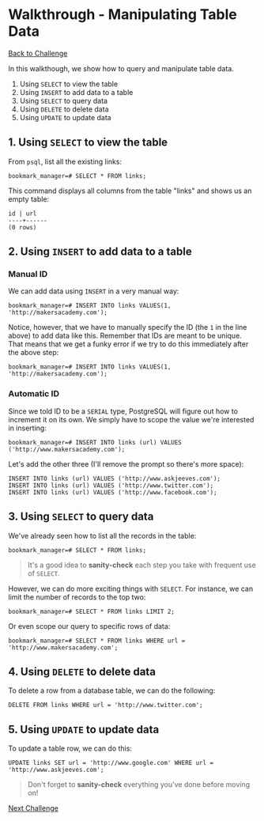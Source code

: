 # Walkthrough - Manipulating Table Data

[Back to Challenge](../05_manipulating_table_data.md)

In this walkthough, we show how to query and manipulate table data.

1. Using `SELECT` to view the table
2. Using `INSERT` to add data to a table
3. Using `SELECT` to query data
4. Using `DELETE` to delete data
5. Using `UPDATE` to update data

## 1. Using `SELECT` to view the table

From `psql`, list all the existing links:

```
bookmark_manager=# SELECT * FROM links;
```

This command displays all columns from the table "links" and shows us an empty table:

```
id | url
----+------
(0 rows)
```

## 2. Using `INSERT` to add data to a table

### Manual ID

We can add data using `INSERT` in a very manual way:

```
bookmark_manager=# INSERT INTO links VALUES(1, 'http://makersacademy.com');
```

Notice, however, that we have to manually specify the ID (the `1` in the line above) to add data like this. Remember that IDs are meant to be unique. That means that we get a funky error if we try to do this immediately after the above step:

```
bookmark_manager=# INSERT INTO links VALUES(1, 'http://makersacademy.com');
```

### Automatic ID

Since we told ID to be a `SERIAL` type, PostgreSQL will figure out how to increment it on its own. We simply have to scope the value we're interested in inserting:

```
bookmark_manager=# INSERT INTO links (url) VALUES ('http://www.makersacademy.com');
```

Let's add the other three (I'll remove the prompt so there's more space):

```
INSERT INTO links (url) VALUES ('http://www.askjeeves.com');
INSERT INTO links (url) VALUES ('http://www.twitter.com');
INSERT INTO links (url) VALUES ('http://www.facebook.com');
```

## 3. Using `SELECT` to query data

We've already seen how to list all the records in the table:

```
bookmark_manager=# SELECT * FROM links;
```

> It's a good idea to **sanity-check** each step you take with frequent use of `SELECT`.

However, we can do more exciting things with `SELECT`. For instance, we can limit the number of records to the top two:

```
bookmark_manager=# SELECT * FROM links LIMIT 2;
```

Or even scope our query to specific rows of data:

```
bookmark_manager=# SELECT * FROM links WHERE url = 'http://www.makersacademy.com';
```

## 4. Using `DELETE` to delete data

To delete a row from a database table, we can do the following:

```
DELETE FROM links WHERE url = 'http://www.twitter.com';
```

## 5. Using `UPDATE` to update data

To update a table row, we can do this:

```
UPDATE links SET url = 'http://www.google.com' WHERE url = 'http://www.askjeeves.com';
```

> Don't forget to **sanity-check** everything you've done before moving on!

[Next Challenge](../06_interacting_with_postgres_from_ruby.md)
